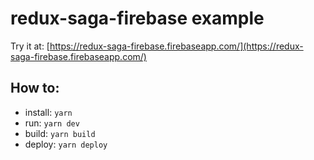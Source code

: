 # redux-saga-firebase example

Try it at: [https://redux-saga-firebase.firebaseapp.com/](https://redux-saga-firebase.firebaseapp.com/)

## How to:

- install: `yarn`
- run: `yarn dev`
- build: `yarn build`
- deploy: `yarn deploy`
